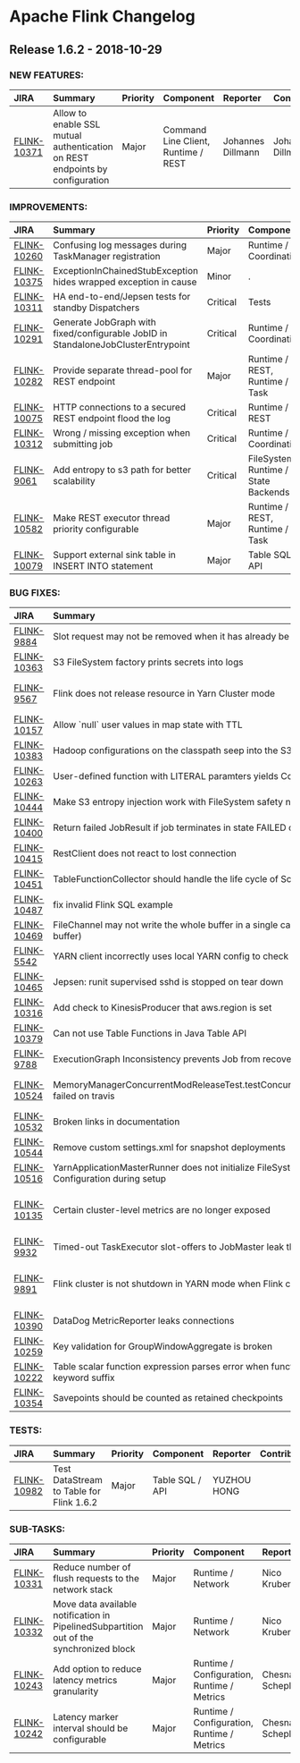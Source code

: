 
<!---
# Licensed to the Apache Software Foundation (ASF) under one
# or more contributor license agreements.  See the NOTICE file
# distributed with this work for additional information
# regarding copyright ownership.  The ASF licenses this file
# to you under the Apache License, Version 2.0 (the
# "License"); you may not use this file except in compliance
# with the License.  You may obtain a copy of the License at
#
#     http://www.apache.org/licenses/LICENSE-2.0
#
# Unless required by applicable law or agreed to in writing, software
# distributed under the License is distributed on an "AS IS" BASIS,
# WITHOUT WARRANTIES OR CONDITIONS OF ANY KIND, either express or implied.
# See the License for the specific language governing permissions and
# limitations under the License.
-->
# Apache Flink Changelog

## Release 1.6.2 - 2018-10-29



### NEW FEATURES:

| JIRA | Summary | Priority | Component | Reporter | Contributor |
|:---- |:---- | :--- |:---- |:---- |:---- |
| [FLINK-10371](https://issues.apache.org/jira/browse/FLINK-10371) | Allow to enable SSL mutual authentication on REST endpoints by configuration |  Major | Command Line Client, Runtime / REST | Johannes Dillmann | Johannes Dillmann |


### IMPROVEMENTS:

| JIRA | Summary | Priority | Component | Reporter | Contributor |
|:---- |:---- | :--- |:---- |:---- |:---- |
| [FLINK-10260](https://issues.apache.org/jira/browse/FLINK-10260) | Confusing log messages during TaskManager registration |  Major | Runtime / Coordination | Stephan Ewen | Andrey Zagrebin |
| [FLINK-10375](https://issues.apache.org/jira/browse/FLINK-10375) | ExceptionInChainedStubException hides wrapped exception in cause |  Minor | . | Mike Pedersen | Mike Pedersen |
| [FLINK-10311](https://issues.apache.org/jira/browse/FLINK-10311) | HA end-to-end/Jepsen tests for standby Dispatchers |  Critical | Tests | Till Rohrmann | Gary Yao |
| [FLINK-10291](https://issues.apache.org/jira/browse/FLINK-10291) | Generate JobGraph with fixed/configurable JobID in StandaloneJobClusterEntrypoint |  Critical | Runtime / Coordination | Till Rohrmann | vinoyang |
| [FLINK-10282](https://issues.apache.org/jira/browse/FLINK-10282) | Provide separate thread-pool for REST endpoint |  Major | Runtime / REST, Runtime / Task | Chesnay Schepler | Chesnay Schepler |
| [FLINK-10075](https://issues.apache.org/jira/browse/FLINK-10075) | HTTP connections to a secured REST endpoint flood the log |  Critical | Runtime / REST | Stephan Ewen | Andrey Zagrebin |
| [FLINK-10312](https://issues.apache.org/jira/browse/FLINK-10312) | Wrong / missing exception when submitting job |  Critical | Runtime / Coordination | Stephan Ewen | Andrey Zagrebin |
| [FLINK-9061](https://issues.apache.org/jira/browse/FLINK-9061) | Add entropy to s3 path for better scalability |  Critical | FileSystems, Runtime / State Backends | Jamie Grier | Indrajit Roychoudhury |
| [FLINK-10582](https://issues.apache.org/jira/browse/FLINK-10582) | Make REST executor thread priority configurable |  Major | Runtime / REST, Runtime / Task | Till Rohrmann | Till Rohrmann |
| [FLINK-10079](https://issues.apache.org/jira/browse/FLINK-10079) | Support external sink table in INSERT INTO statement |  Major | Table SQL / API | Jun Zhang | Jun Zhang |


### BUG FIXES:

| JIRA | Summary | Priority | Component | Reporter | Contributor |
|:---- |:---- | :--- |:---- |:---- |:---- |
| [FLINK-9884](https://issues.apache.org/jira/browse/FLINK-9884) | Slot request may not be removed when it has already be assigned in slot manager |  Major | Runtime / Coordination | shuai.xu | shuai.xu |
| [FLINK-10363](https://issues.apache.org/jira/browse/FLINK-10363) | S3 FileSystem factory prints secrets into logs |  Critical | FileSystems | Stephan Ewen | Stephan Ewen |
| [FLINK-9567](https://issues.apache.org/jira/browse/FLINK-9567) | Flink does not release resource in Yarn Cluster mode |  Critical | Deployment / YARN, Runtime / Coordination | Shimin Yang | Shimin Yang |
| [FLINK-10157](https://issues.apache.org/jira/browse/FLINK-10157) | Allow \`null\` user values in map state with TTL |  Minor | Runtime / State Backends | chengjie.wu | Andrey Zagrebin |
| [FLINK-10383](https://issues.apache.org/jira/browse/FLINK-10383) | Hadoop configurations on the classpath seep into the S3 file system configs |  Major | FileSystems | Stephan Ewen | Stephan Ewen |
| [FLINK-10263](https://issues.apache.org/jira/browse/FLINK-10263) | User-defined function with LITERAL paramters yields CompileException |  Major | Table SQL / API | Fabian Hueske | Timo Walther |
| [FLINK-10444](https://issues.apache.org/jira/browse/FLINK-10444) | Make S3 entropy injection work with FileSystem safety net |  Major | FileSystems | Stephan Ewen | Stephan Ewen |
| [FLINK-10400](https://issues.apache.org/jira/browse/FLINK-10400) | Return failed JobResult if job terminates in state FAILED or CANCELED |  Major | Command Line Client | Till Rohrmann | Till Rohrmann |
| [FLINK-10415](https://issues.apache.org/jira/browse/FLINK-10415) | RestClient does not react to lost connection |  Blocker | Runtime / REST | Till Rohrmann | Till Rohrmann |
| [FLINK-10451](https://issues.apache.org/jira/browse/FLINK-10451) | TableFunctionCollector should handle the life cycle of ScalarFunction |  Major | Table SQL / API | Ruidong Li | Ruidong Li |
| [FLINK-10487](https://issues.apache.org/jira/browse/FLINK-10487) | fix invalid Flink SQL example |  Major | Documentation, Table SQL / API | Bowen Li | Bowen Li |
| [FLINK-10469](https://issues.apache.org/jira/browse/FLINK-10469) | FileChannel may not write the whole buffer in a single call to FileChannel.write(Buffer buffer) |  Blocker | Runtime / Network | Yun Gao | Nico Kruber |
| [FLINK-5542](https://issues.apache.org/jira/browse/FLINK-5542) | YARN client incorrectly uses local YARN config to check vcore capacity |  Major | Deployment / YARN | Shannon Carey |  |
| [FLINK-10465](https://issues.apache.org/jira/browse/FLINK-10465) | Jepsen: runit supervised sshd is stopped on tear down |  Critical | Tests | Gary Yao | Gary Yao |
| [FLINK-10316](https://issues.apache.org/jira/browse/FLINK-10316) | Add check to KinesisProducer that aws.region is set |  Minor | Connectors / Kinesis | Joseph Sims |  |
| [FLINK-10379](https://issues.apache.org/jira/browse/FLINK-10379) | Can not use Table Functions in Java Table API |  Critical | Table SQL / API | Piotr Nowojski | Hequn Cheng |
| [FLINK-9788](https://issues.apache.org/jira/browse/FLINK-9788) | ExecutionGraph Inconsistency prevents Job from recovering |  Blocker | . | Gary Yao | Till Rohrmann |
| [FLINK-10524](https://issues.apache.org/jira/browse/FLINK-10524) | MemoryManagerConcurrentModReleaseTest.testConcurrentModificationWhileReleasing failed on travis |  Critical | Runtime / Coordination, Tests | Chesnay Schepler | Till Rohrmann |
| [FLINK-10532](https://issues.apache.org/jira/browse/FLINK-10532) | Broken links in documentation |  Major | Documentation | Chesnay Schepler | Timo Walther |
| [FLINK-10544](https://issues.apache.org/jira/browse/FLINK-10544) | Remove custom settings.xml for snapshot deployments |  Major | Build System | Chesnay Schepler | Chesnay Schepler |
| [FLINK-10516](https://issues.apache.org/jira/browse/FLINK-10516) | YarnApplicationMasterRunner does not initialize FileSystem with correct Flink Configuration during setup |  Major | Deployment / YARN | Shuyi Chen | Shuyi Chen |
| [FLINK-10135](https://issues.apache.org/jira/browse/FLINK-10135) | Certain cluster-level metrics are no longer exposed |  Critical | Runtime / Coordination, Runtime / Metrics | Joey Echeverria | vinoyang |
| [FLINK-9932](https://issues.apache.org/jira/browse/FLINK-9932) | Timed-out TaskExecutor slot-offers to JobMaster leak the slot |  Blocker | Runtime / Coordination | shuai.xu | shuai.xu |
| [FLINK-9891](https://issues.apache.org/jira/browse/FLINK-9891) | Flink cluster is not shutdown in YARN mode when Flink client is stopped |  Major | Command Line Client, Deployment / YARN | Sergey Krasovskiy | Andrey Zagrebin |
| [FLINK-10390](https://issues.apache.org/jira/browse/FLINK-10390) | DataDog MetricReporter leaks connections |  Minor | Runtime / Metrics | Elias Levy | Chesnay Schepler |
| [FLINK-10259](https://issues.apache.org/jira/browse/FLINK-10259) | Key validation for GroupWindowAggregate is broken |  Major | Table SQL / API | Fabian Hueske | Fabian Hueske |
| [FLINK-10222](https://issues.apache.org/jira/browse/FLINK-10222) | Table scalar function expression parses error when function name equals the exists keyword suffix |  Major | Table SQL / API | vinoyang | vinoyang |
| [FLINK-10354](https://issues.apache.org/jira/browse/FLINK-10354) | Savepoints should be counted as retained checkpoints |  Major | Runtime / State Backends | Dawid Wysakowicz | Dawid Wysakowicz |


### TESTS:

| JIRA | Summary | Priority | Component | Reporter | Contributor |
|:---- |:---- | :--- |:---- |:---- |:---- |
| [FLINK-10982](https://issues.apache.org/jira/browse/FLINK-10982) | Test DataStream to Table for Flink 1.6.2 |  Major | Table SQL / API | YUZHOU HONG |  |


### SUB-TASKS:

| JIRA | Summary | Priority | Component | Reporter | Contributor |
|:---- |:---- | :--- |:---- |:---- |:---- |
| [FLINK-10331](https://issues.apache.org/jira/browse/FLINK-10331) | Reduce number of flush requests to the network stack |  Major | Runtime / Network | Nico Kruber | Nico Kruber |
| [FLINK-10332](https://issues.apache.org/jira/browse/FLINK-10332) | Move data available notification in PipelinedSubpartition out of the synchronized block |  Major | Runtime / Network | Nico Kruber | Nico Kruber |
| [FLINK-10243](https://issues.apache.org/jira/browse/FLINK-10243) | Add option to reduce latency metrics granularity |  Major | Runtime / Configuration, Runtime / Metrics | Chesnay Schepler | Chesnay Schepler |
| [FLINK-10242](https://issues.apache.org/jira/browse/FLINK-10242) | Latency marker interval should be configurable |  Major | Runtime / Configuration, Runtime / Metrics | Chesnay Schepler | Chesnay Schepler |


